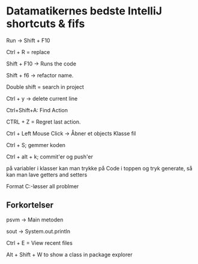 # Datamatikernes bedste IntelliJ shortcuts & fifs

Run &rightarrow; Shift + F10


Ctrl + R = replace

Shift + F10 &rightarrow; Runs the code

Shift + f6 &rightarrow; refactor name.

Double shift = search in project

Ctrl + y &rightarrow; delete current line

Ctrl+Shift+A: Find Action

CTRL + Z = Regret last action.

Ctrl + Left Mouse Click &rightarrow; Åbner et objects Klasse fil

Ctrl + S; gemmer koden

Ctrl + alt + k; commit'er og push'er

på variabler i klasser kan man trykke på Code i toppen og tryk generate, så kan man lave getters and setters

Format C:-løsser all problmer


## Forkortelser 

psvm &rightarrow; Main metoden

sout &rightarrow; System.out.println

Ctrl + E = View recent files

Alt + Shift + W  to show a class in package explorer



